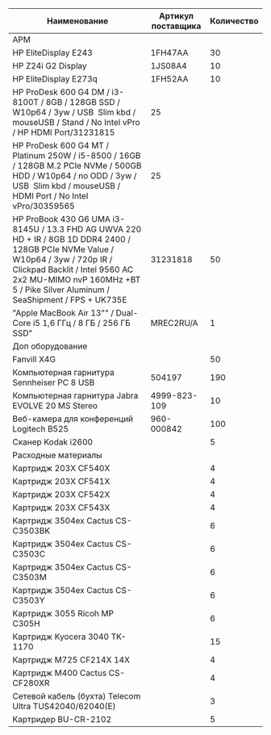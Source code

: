 |Наименование|Артикул поставщика|Количество|
|---|---|---|
|АРМ|
|HP EliteDisplay E243|1FH47AA|30|
|HP Z24i G2 Display|1JS08A4|10|
|HP EliteDisplay E273q|1FH52AA|10|
|HP ProDesk 600 G4 DM / i3-8100T / 8GB / 128GB SSD / W10p64 / 3yw / USB  Slim kbd / mouseUSB / Stand / No Intel vPro / HP HDMI Port/31231815|25|
|HP ProDesk 600 G4 MT / Platinum 250W / i5-8500 / 16GB / 128GB M.2 PCIe NVMe / 500GB HDD / W10p64 / no ODD / 3yw / USB  Slim kbd / mouseUSB / HDMI Port / No Intel vPro/30359565|25|
|HP ProBook 430 G6 UMA i3-8145U / 13.3 FHD AG UWVA 220 HD + IR / 8GB 1D DDR4 2400 / 128GB PCIe NVMe Value / W10p64 / 3yw / 720p IR / Clickpad Backlit / Intel 9560 AC 2x2 MU-MIMO nvP 160MHz +BT 5 / Pike Silver Aluminum / SeaShipment / FPS + UK735E|31231818|50|
|"Apple MacBook Air 13"" / Dual-Core i5 1,6 ГГц / 8 ГБ / 256 ГБ SSD"|MREC2RU/A|1|
|Доп оборудование|
|Fanvill X4G||50|
|Компьютерная гарнитура Sennheiser PC 8 USB|504197|190|
|Компьютерная гарнитура Jabra EVOLVE 20 MS Stereo|4999-823-109|10|
|Веб-камера для конференций Logitech B525|960-000842|100|
|Сканер Kodak i2600||5|
|Расходные материалы|
|Картридж 203Х CF540X||4|
|Картридж 203Х CF541X||4|
|Картридж 203Х CF542X||4|
|Картридж 203Х CF543X||4|
|Картридж 3504ex Cactus CS-C3503BK||6|
|Картридж 3504ex Cactus CS-C3503C||6|
|Картридж 3504ex Cactus CS-C3503M||6|
|Картридж 3504ex Cactus CS-C3503Y||6|
|Картридж 3055 Ricoh MP C305H||6|
|Картридж Kyocera 3040 TK-1170||15|
|Картридж М725 CF214X 14X||4|
|Картридж М400 Cactus CS-CF280XR||4|
|Сетевой кабель (бухта) Telecom Ultra TUS42040/62040(Е)||3|
|Картридер BU-CR-2102||5|
